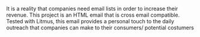 It is a reality that companies need email lists in order to increase their revenue. This project is an HTML email that is cross email compatible. Tested with Litmus, this email provides a personal touch to the daily outreach that companies can make to their consumers/ potential costumers
